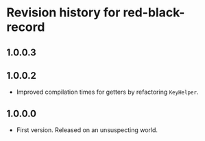 # Revision history for red-black-record

## 1.0.0.3



## 1.0.0.2

* Improved compilation times for getters by refactoring `KeyHelper`.

## 1.0.0.0

* First version. Released on an unsuspecting world.
